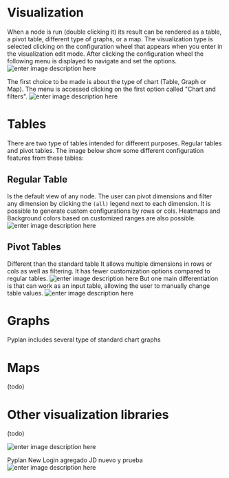 # Visualization
When a node is run (double clicking it) its result can be rendered as a table, a pivot table, different type of graphs, or a map.
The visualization type is selected clicking on the configuration wheel that appears when you enter in the visualization edit mode. After clicking the configuration wheel the following menu is displayed to navigate and set the options.
![enter image description here](http://img.pyplan.org/viz-edit2.png)

The first choice to be made is about the type of chart (Table, Graph or Map). The menu is accessed clicking on the first option called "Chart and filters".
![enter image description here](http://img.pyplan.org/viz-viz-type1.png)


# Tables
There are two type of tables intended for different purposes. Regular tables and pivot tables.
The image below show some different configuration features from these tables:


## Regular Table
Is the default view of any node. The user can pivot dimensions and filter any dimension by clicking the `(all)` legend next to each dimension.
It is possible to generate custom configurations by rows or cols. Heatmaps and Background colors based on customized ranges are also possible.
 ![enter image description here](http://img.pyplan.org/viz-table-standard.png)
 
## Pivot Tables
Different than the standard table It allows multiple dimensions in rows or cols as well as filtering.
It has fewer customization options compared to regular tables.
![enter image description here](http://img.pyplan.org/viz-tables-dif1.png)
But one main differentiation is that can work as an input table, allowing the user to manually change table values.
![enter image description here](http://img.pyplan.org/viz-edit-table.png)
# Graphs
Pyplan includes several type of standard chart graphs
# Maps
(todo)
# Other visualization libraries
(todo)

![enter image description here](http://img.pyplan.org/Login_nuevo.png)

Pyplan New Login
agregado JD
nuevo y prueba
![enter image description here](http://img.pyplan.org/model-code-tab1.png)
<!--stackedit_data:
eyJoaXN0b3J5IjpbLTcxNjExMDczOCwtMTEyMjg5MDY5NSwtNz
Q0OTIwODIxLC0xMTIyODkwNjk1LC03NDQ5MjA4MjEsLTc3OTAx
ODYzOSwtMjExODk3NjExMiwxOTQ4OTc1OTgxLDExNTUwOTEzNz
EsLTEwOTU1NzcxNTIsMTE5NjA2NTcyMSwtMjgyOTM5NDYyLDMz
MTU3NTk0OSw2NzUzNjg1MywxNjExNjYzOTQ3LC0xNjY2MjU2Nz
kyLDE5NTQ1NjE1NDMsMTI1OTgyMTMwMCwxNzc0NTY5NDcwLDE3
NDMwMjE2MDRdfQ==
-->